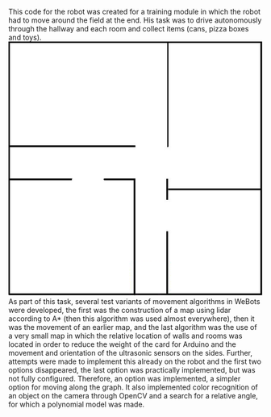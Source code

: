 This code for the robot was created for a training module in which the robot had to move around the field at the end. His task was to drive autonomously through the hallway and each room and collect items (cans, pizza boxes and toys).
![alt text](https://github.com/neTyUUaPa/MyFirstRobot/blob/main/Map/Map.png)
As part of this task, several test variants of movement algorithms in WeBots were developed, the first was the construction of a map using lidar according to A* (then this algorithm was used almost everywhere), then it was the movement of an earlier map, and the last algorithm was the use of a very small map in which the relative location of walls and rooms was located in order to reduce the weight of the card for Arduino and the movement and orientation of the ultrasonic sensors on the sides. Further, attempts were made to implement this already on the robot and the first two options disappeared, the last option was practically implemented, but was not fully configured. Therefore, an option was implemented, a simpler option for moving along the graph.
It also implemented color recognition of an object on the camera through OpenCV and a search for a relative angle, for which a polynomial model was made.

